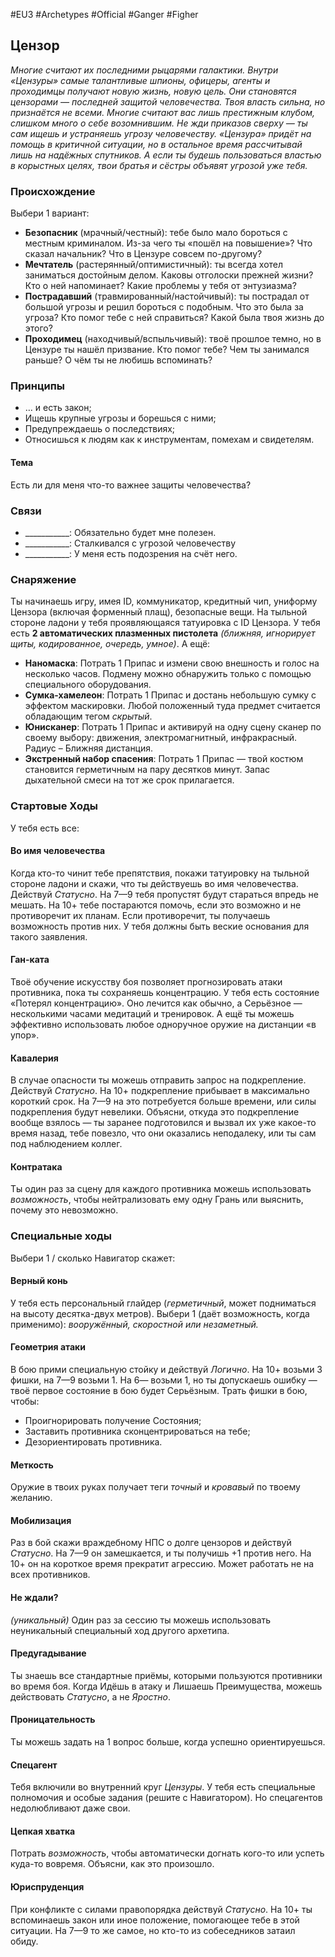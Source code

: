 #EU3 #Archetypes #Official #Ganger #Figher 

## Цензор
*Многие считают их последними рыцарями галактики. Внутри «Цензуры» самые талантливые шпионы, офицеры, агенты и проходимцы получают новую жизнь, новую цель. Они становятся цензорами — последней защитой человечества.* 
*Твоя власть сильна, но признаётся не всеми. Многие считают вас лишь престижным клубом, слишком много о себе возомнившим. Не жди приказов сверху — ты сам ищешь и устраняешь угрозу человечеству. «Цензура» придёт на помощь в критичной ситуации, но в остальное время рассчитывай лишь на надёжных спутников. А если ты будешь пользоваться властью в корыстных целях, твои братья и сёстры объявят угрозой уже тебя.*

### Происхождение
Выбери 1 вариант:
- **Безопасник** (мрачный/честный): тебе было мало бороться с местным криминалом. Из-за чего ты «пошёл на повышение»? Что сказал начальник? Что в Цензуре совсем по-другому? 
- **Мечтатель** (растерянный/оптимистичный): ты всегда хотел заниматься достойным делом. Каковы отголоски прежней жизни? Кто о ней напоминает? Какие проблемы у тебя от энтузиазма? 
- **Пострадавший** (травмированный/настойчивый): ты пострадал от большой угрозы и решил бороться с подобным. Что это была за угроза? Кто помог тебе с ней справиться? Какой была твоя жизнь до этого? 
- **Проходимец** (находчивый/вспыльчивый): твоё прошлое темно, но в Цензуре ты нашёл призвание. Кто помог тебе? Чем ты занимался раньше? О чём ты не любишь вспоминать?

### Принципы
- … и есть закон; 
- Ищешь крупные угрозы и борешься с ними; 
- Предупреждаешь о последствиях; 
- Относишься к людям как к инструментам, помехам и свидетелям.
#### Тема
Есть ли для меня что-то важнее защиты человечества?

### Связи
- \_\_\_\_\_\_\_\_\_\_\_: Обязательно будет мне полезен.
- \_\_\_\_\_\_\_\_\_\_\_: Сталкивался с угрозой человечеству
- \_\_\_\_\_\_\_\_\_\_\_: У меня есть подозрения на счёт него.

### Снаряжение
Ты начинаешь игру, имея ID, коммуникатор, кредитный чип, униформу Цензора (включая форменный плащ), безопасные вещи. На тыльной стороне ладони у тебя проявляющаяся татуировка с ID Цензора. У тебя есть **2 автоматических плазменных пистолета** *(ближняя, игнорирует щиты, кодированное, очередь, умное)*. А ещё: 
- **Наномаска**: Потрать 1 Припас и измени свою внешность и голос на несколько часов. Подмену можно обнаружить только с помощью специального оборудования. 
- **Сумка-хамелеон**: Потрать 1 Припас и достань небольшую сумку с эффектом маскировки. Любой положенный туда предмет считается обладающим тегом *скрытый*. 
- **Юнисканер**: Потрать 1 Припас и активируй на одну сцену сканер по своему выбору: движения, электромагнитный, инфракрасный. Радиус – Ближняя дистанция. 
- **Экстренный набор спасения**: Потрать 1 Припас — твой костюм становится герметичным на пару десятков минут. Запас дыхательной смеси на тот же срок прилагается.

### Стартовые Ходы
У тебя есть все:
#### Во имя человечества
Когда кто-то чинит тебе препятствия, покажи татуировку на тыльной стороне ладони и скажи, что ты действуешь во имя человечества. Действуй *Статусно*. На 7—9 тебя пропустят будут стараться впредь не мешать. На 10+ тебе постараются помочь, если это возможно и не противоречит их планам. Если противоречит, ты получаешь возможность против них. У тебя должны быть веские основания для такого заявления. 

#### Ган-ката
Твоё обучение искусству боя позволяет прогнозировать атаки противника, пока ты сохраняешь концентрацию. У тебя есть состояние «Потерял концентрацию». Оно лечится как обычно, а Серьёзное — несколькими часами медитаций и тренировок. А ещё ты можешь эффективно использовать любое одноручное оружие на дистанции «в упор». 

#### Кавалерия
В случае опасности ты можешь отправить запрос на подкрепление. Действуй *Статусно*. На 10+ подкрепление прибывает в максимально короткий срок. На 7—9 на это потребуется больше времени, или силы подкрепления будут невелики. Объясни, откуда это подкрепление вообще взялось — ты заранее подготовился и вызвал их уже какое-то время назад, тебе повезло, что они оказались неподалеку, или ты сам под наблюдением коллег. 

#### Контратака
Ты один раз за сцену для каждого противника можешь использовать *возможность*, чтобы нейтрализовать ему одну Грань или выяснить, почему это невозможно.

### Специальные ходы
Выбери 1 / сколько Навигатор скажет: 
#### Верный конь
У тебя есть персональный глайдер (*герметичный*, может подниматься на высоту десятка-двух метров). Выбери 1 (даёт возможность, когда применимо): *вооружённый, скоростной или незаметный.* 

#### Геометрия атаки
В бою прими специальную стойку и действуй *Логично*. На 10+ возьми 3 фишки, на 7—9 возьми 1. На 6— возьми 1, но ты допускаешь ошибку — твоё первое состояние в бою будет Серьёзным. Трать фишки в бою, чтобы: 
- Проигнорировать получение Состояния; 
- Заставить противника сконцентрироваться на тебе; 
- Дезориентировать противника. 

#### Меткость
Оружие в твоих руках получает теги *точный* и *кровавый* по твоему желанию. 

#### Мобилизация
Раз в бой скажи враждебному НПС о долге цензоров и действуй *Статусно*. На 7—9 он замешкается, и ты получишь +1 против него. На 10+ он на короткое время прекратит агрессию. Может работать не на всех противников. 

#### Не ждали? 
*(уникальный)* Один раз за сессию ты можешь использовать неуникальный специальный ход другого архетипа. 

#### Предугадывание
Ты знаешь все стандартные приёмы, которыми пользуются противники во время боя. Когда Идёшь в атаку и Лишаешь Преимущества, можешь действовать *Статусно*, а не *Яростно*. 

#### Проницательность
Ты можешь задать на 1 вопрос больше, когда успешно ориентируешься. 

#### Спецагент
Тебя включили во внутренний круг *Цензуры*. У тебя есть специальные полномочия и особые задания (решите с Навигатором). Но спецагентов недолюбливают даже свои. 

#### Цепкая хватка
Потрать *возможность*, чтобы автоматически догнать кого-то или успеть куда-то вовремя. Объясни, как это произошло. 

#### Юриспруденция
При конфликте с силами правопорядка действуй *Статусно*. На 10+ ты вспоминаешь закон или иное положение, помогающее тебе в этой ситуации. На 7—9 то же самое, но кто-то из собеседников затаил обиду.